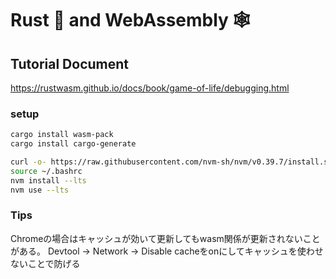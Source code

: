 # Rust 🦀 and WebAssembly 🕸

## Tutorial Document

https://rustwasm.github.io/docs/book/game-of-life/debugging.html


### setup

```sh
cargo install wasm-pack
cargo install cargo-generate

curl -o- https://raw.githubusercontent.com/nvm-sh/nvm/v0.39.7/install.sh | bash
source ~/.bashrc
nvm install --lts
nvm use --lts
```

### Tips

Chromeの場合はキャッシュが効いて更新してもwasm関係が更新されないことがある。
Devtool -> Network -> Disable cacheをonにしてキャッシュを使わせないことで防げる
